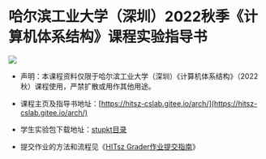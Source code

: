 # 哈尔滨工业大学（深圳）2022秋季《计算机体系结构》课程实验指导书

![](https://api.travis-ci.org/Bohan-hu/HITSZ-COMP2008-Course.svg?branch=master)

- 声明：本课程资料仅限于哈尔滨工业大学（深圳）《计算机体系结构》（2022秋）课程使用，严禁扩散或用作其他用途。

- 课程主页及指导书地址：[https://hitsz-cslab.gitee.io/arch/](https://hitsz-cslab.gitee.io/arch/)

- 学生实验包下载地址：[stupkt目录](https://gitee.com/hitsz-cslab/arch/tree/master/stupkt)

- 提交作业的方法和流程见《[HITsz Grader作业提交指南](https://hitsz-cslab.gitee.io/arch/ojguide/)》
